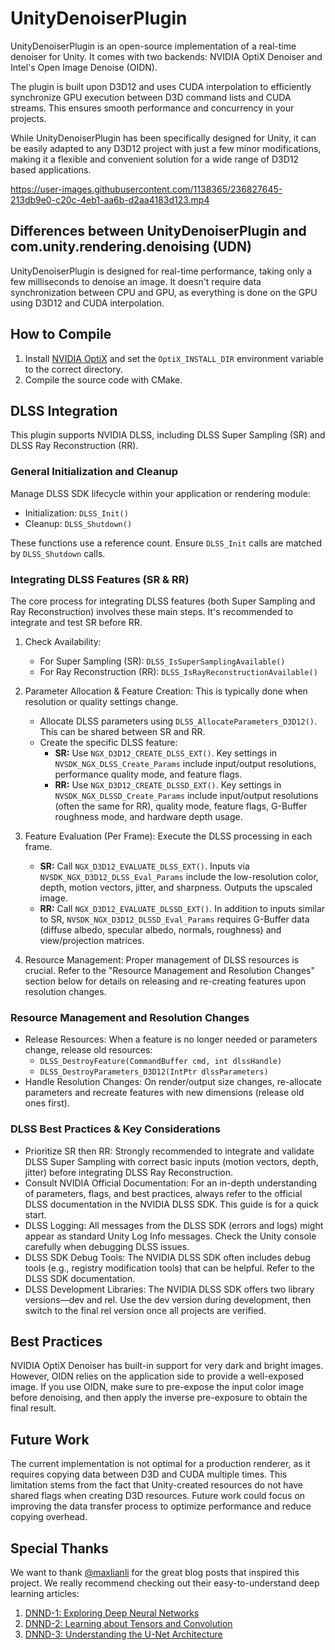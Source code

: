 # UnityDenoiserPlugin

UnityDenoiserPlugin is an open-source implementation of a real-time denoiser for Unity. It comes with two backends: NVIDIA OptiX Denoiser and Intel's Open Image Denoise (OIDN).

The plugin is built upon D3D12 and uses CUDA interpolation to efficiently synchronize GPU execution between D3D command lists and CUDA streams. This ensures smooth performance and concurrency in your projects.

While UnityDenoiserPlugin has been specifically designed for Unity, it can be easily adapted to any D3D12 project with just a few minor modifications, making it a flexible and convenient solution for a wide range of D3D12 based applications.

https://user-images.githubusercontent.com/1138365/236827645-213db9e0-c20c-4eb1-aa6b-d2aa4183d123.mp4


## Differences between UnityDenoiserPlugin and com.unity.rendering.denoising (UDN)

UnityDenoiserPlugin is designed for real-time performance, taking only a few milliseconds to denoise an image. It doesn't require data synchronization between CPU and GPU, as everything is done on the GPU using D3D12 and CUDA interpolation.

## How to Compile

1. Install [NVIDIA OptiX](https://developer.nvidia.com/optix) and set the `OptiX_INSTALL_DIR` environment variable to the correct directory.
2. Compile the source code with CMake.

## DLSS Integration

This plugin supports NVIDIA DLSS, including DLSS Super Sampling (SR) and DLSS Ray Reconstruction (RR).

### General Initialization and Cleanup

Manage DLSS SDK lifecycle within your application or rendering module:
*   Initialization: `DLSS_Init()`
*   Cleanup: `DLSS_Shutdown()`

These functions use a reference count. Ensure `DLSS_Init` calls are matched by `DLSS_Shutdown` calls.

### Integrating DLSS Features (SR & RR)

The core process for integrating DLSS features (both Super Sampling and Ray Reconstruction) involves these main steps. It's recommended to integrate and test SR before RR.

1.  Check Availability:
    *   For Super Sampling (SR): `DLSS_IsSuperSamplingAvailable()`
    *   For Ray Reconstruction (RR): `DLSS_IsRayReconstructionAvailable()`

2.  Parameter Allocation & Feature Creation: This is typically done when resolution or quality settings change.
    *   Allocate DLSS parameters using `DLSS_AllocateParameters_D3D12()`. This can be shared between SR and RR.
    *   Create the specific DLSS feature:
        *   **SR:** Use `NGX_D3D12_CREATE_DLSS_EXT()`. Key settings in `NVSDK_NGX_DLSS_Create_Params` include input/output resolutions, performance quality mode, and feature flags.
        *   **RR:** Use `NGX_D3D12_CREATE_DLSSD_EXT()`. Key settings in `NVSDK_NGX_DLSSD_Create_Params` include input/output resolutions (often the same for RR), quality mode, feature flags, G-Buffer roughness mode, and hardware depth usage.

3.  Feature Evaluation (Per Frame): Execute the DLSS processing in each frame.
    *   **SR:** Call `NGX_D3D12_EVALUATE_DLSS_EXT()`. Inputs via `NVSDK_NGX_D3D12_DLSS_Eval_Params` include the low-resolution color, depth, motion vectors, jitter, and sharpness. Outputs the upscaled image.
    *   **RR:** Call `NGX_D3D12_EVALUATE_DLSSD_EXT()`. In addition to inputs similar to SR, `NVSDK_NGX_D3D12_DLSSD_Eval_Params` requires G-Buffer data (diffuse albedo, specular albedo, normals, roughness) and view/projection matrices.

4.  Resource Management: Proper management of DLSS resources is crucial. Refer to the "Resource Management and Resolution Changes" section below for details on releasing and re-creating features upon resolution changes.

### Resource Management and Resolution Changes

*   Release Resources: When a feature is no longer needed or parameters change, release old resources:
    *   `DLSS_DestroyFeature(CommandBuffer cmd, int dlssHandle)`
    *   `DLSS_DestroyParameters_D3D12(IntPtr dlssParameters)`
*   Handle Resolution Changes: On render/output size changes, re-allocate parameters and recreate features with new dimensions (release old ones first).

### DLSS Best Practices & Key Considerations

*   Prioritize SR then RR: Strongly recommended to integrate and validate DLSS Super Sampling with correct basic inputs (motion vectors, depth, jitter) before integrating DLSS Ray Reconstruction.
*   Consult NVIDIA Official Documentation: For an in-depth understanding of parameters, flags, and best practices, always refer to the official DLSS documentation in the NVIDIA DLSS SDK. This guide is for a quick start.
*   DLSS Logging: All messages from the DLSS SDK (errors and logs) might appear as standard Unity Log Info messages. Check the Unity console carefully when debugging DLSS issues.
*   DLSS SDK Debug Tools: The NVIDIA DLSS SDK often includes debug tools (e.g., registry modification tools) that can be helpful. Refer to the DLSS SDK documentation.
*   DLSS Development Libraries: The NVIDIA DLSS SDK offers two library versions—dev and rel. Use the dev version during development, then switch to the final rel version once all projects are verified.

## Best Practices

NVIDIA OptiX Denoiser has built-in support for very dark and bright images. However, OIDN relies on the application side to provide a well-exposed image. If you use OIDN, make sure to pre-expose the input color image before denoising, and then apply the inverse pre-exposure to obtain the final result.

## Future Work

The current implementation is not optimal for a production renderer, as it requires copying data between D3D and CUDA multiple times. This limitation stems from the fact that Unity-created resources do not have shared flags when creating D3D resources. Future work could focus on improving the data transfer process to optimize performance and reduce copying overhead.

## Special Thanks

We want to thank [@maxlianli](https://twitter.com/maxliani) for the great blog posts that inspired this project. We really recommend checking out their easy-to-understand deep learning articles:

1. [DNND-1: Exploring Deep Neural Networks](https://maxliani.wordpress.com/2023/03/17/dnnd-1-a-deep-neural-network-dive/)
2. [DNND-2: Learning about Tensors and Convolution](https://maxliani.wordpress.com/2023/03/24/dnnd-2-tensors-and-convolution/)
3. [DNND-3: Understanding the U-Net Architecture](https://maxliani.wordpress.com/2023/04/07/dnnd-3-the-u-net-architecture/)
